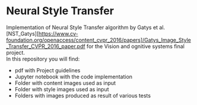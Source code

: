 # Neural Style Transfer
Implementation of Neural Style Transfer algorithm by Gatys et al. [NST_Gatys][https://www.cv-foundation.org/openaccess/content_cvpr_2016/papers]/Gatys_Image_Style_Transfer_CVPR_2016_paper.pdf
for the Vision and ognitive systems final project.    
In this repository you will find:
- pdf with Project guidelines
- Jupyter notebook with the code implementation
- Folder with content images used as input
- Folder with style images used as input
- Folders with images produced as result of various tests
